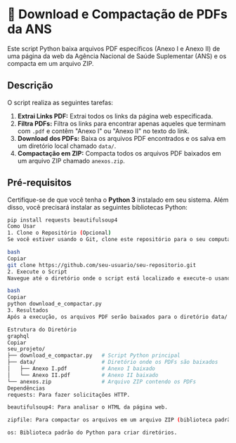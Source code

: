 # 📂 Download e Compactação de PDFs da ANS

Este script Python baixa arquivos PDF específicos (Anexo I e Anexo II) de uma página da web da Agência Nacional de Saúde Suplementar (ANS) e os compacta em um arquivo ZIP.

## Descrição

O script realiza as seguintes tarefas:

1. **Extrai Links PDF:** Extrai todos os links da página web especificada.
2. **Filtra PDFs:** Filtra os links para encontrar apenas aqueles que terminam com `.pdf` e contêm "Anexo I" ou "Anexo II" no texto do link.
3. **Download dos PDFs:** Baixa os arquivos PDF encontrados e os salva em um diretório local chamado `data/`.
4. **Compactação em ZIP:** Compacta todos os arquivos PDF baixados em um arquivo ZIP chamado `anexos.zip`.

## Pré-requisitos

Certifique-se de que você tenha o **Python 3** instalado em seu sistema. Além disso, você precisará instalar as seguintes bibliotecas Python:

```bash
pip install requests beautifulsoup4
Como Usar
1. Clone o Repositório (Opcional)
Se você estiver usando o Git, clone este repositório para o seu computador:

bash
Copiar
git clone https://github.com/seu-usuario/seu-repositorio.git
2. Execute o Script
Navegue até o diretório onde o script está localizado e execute-o usando o Python:

bash
Copiar
python download_e_compactar.py
3. Resultados
Após a execução, os arquivos PDF serão baixados para o diretório data/ e um arquivo ZIP chamado anexos.zip será criado no diretório raiz do projeto.

Estrutura do Diretório
graphql
Copiar
seu_projeto/
├── download_e_compactar.py   # Script Python principal
├── data/                     # Diretório onde os PDFs são baixados
│   ├── Anexo I.pdf           # Anexo I baixado
│   └── Anexo II.pdf          # Anexo II baixado
└── anexos.zip                # Arquivo ZIP contendo os PDFs
Dependências
requests: Para fazer solicitações HTTP.

beautifulsoup4: Para analisar o HTML da página web.

zipfile: Para compactar os arquivos em um arquivo ZIP (biblioteca padrão do Python).

os: Biblioteca padrão do Python para criar diretórios.
